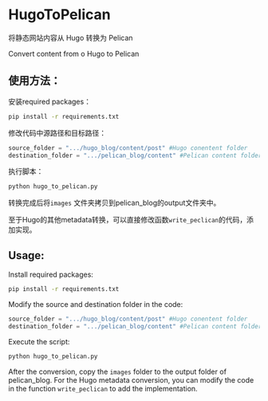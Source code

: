 # HugoToPelican
将静态网站内容从 Hugo 转换为 Pelican

Convert content from o Hugo to Pelican

## 使用方法：
安装required packages：

```bash
pip install -r requirements.txt
```

修改代码中源路径和目标路径：
```python
source_folder = ".../hugo_blog/content/post" #Hugo conentent folder
destination_folder = ".../pelican_blog/content" #Pelican content folder
```
执行脚本：
```python
python hugo_to_pelican.py
```

转换完成后将`images` 文件夹拷贝到pelican_blog的output文件夹中。

至于Hugo的其他metadata转换，可以直接修改函数`write_peclican`的代码，添加实现。

## Usage:
Install required packages:
```bash
pip install -r requirements.txt
```
Modify the source and destination folder in the code:
```python
source_folder = ".../hugo_blog/content/post" #Hugo conentent folder
destination_folder = ".../pelican_blog/content" #Pelican content folder
```
Execute the script:
```python
python hugo_to_pelican.py
```
After the conversion, copy the `images` folder to the output folder of pelican_blog.
For the Hugo metadata conversion, you can modify the code in the function `write_peclican` to add the implementation.
